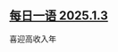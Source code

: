 <!--1735930349000-->
[每日一语 2025.1.3](https://chinadigitaltimes.net/chinese/714635.html)
------

<p>喜迎高收入年</p><p></p><p><img decoding="async" src="https://chinadigitaltimes.net/chinese/files/2025/01/2025.1.3.jpg" alt=""></p><div class="addtoany_share_save_container addtoany_content addtoany_content_bottom"><div class="a2a_kit a2a_kit_size_32 addtoany_list" data-a2a-url="https://chinadigitaltimes.net/chinese/714635.html" data-a2a-title="每日一语 2025.1.3"><a class="a2a_button_facebook" href="https://www.addtoany.com/add_to/facebook?linkurl=https%3A%2F%2Fchinadigitaltimes.net%2Fchinese%2F714635.html&amp;linkname=%E6%AF%8F%E6%97%A5%E4%B8%80%E8%AF%AD%202025.1.3" title="Facebook" rel="nofollow noopener" target="_blank"></a><a class="a2a_button_twitter" href="https://www.addtoany.com/add_to/twitter?linkurl=https%3A%2F%2Fchinadigitaltimes.net%2Fchinese%2F714635.html&amp;linkname=%E6%AF%8F%E6%97%A5%E4%B8%80%E8%AF%AD%202025.1.3" title="Twitter" rel="nofollow noopener" target="_blank"></a><a class="a2a_button_telegram" href="https://www.addtoany.com/add_to/telegram?linkurl=https%3A%2F%2Fchinadigitaltimes.net%2Fchinese%2F714635.html&amp;linkname=%E6%AF%8F%E6%97%A5%E4%B8%80%E8%AF%AD%202025.1.3" title="Telegram" rel="nofollow noopener" target="_blank"></a><a class="a2a_button_reddit" href="https://www.addtoany.com/add_to/reddit?linkurl=https%3A%2F%2Fchinadigitaltimes.net%2Fchinese%2F714635.html&amp;linkname=%E6%AF%8F%E6%97%A5%E4%B8%80%E8%AF%AD%202025.1.3" title="Reddit" rel="nofollow noopener" target="_blank"></a><a class="a2a_button_whatsapp" href="https://www.addtoany.com/add_to/whatsapp?linkurl=https%3A%2F%2Fchinadigitaltimes.net%2Fchinese%2F714635.html&amp;linkname=%E6%AF%8F%E6%97%A5%E4%B8%80%E8%AF%AD%202025.1.3" title="WhatsApp" rel="nofollow noopener" target="_blank"></a><a class="a2a_button_email" href="https://www.addtoany.com/add_to/email?linkurl=https%3A%2F%2Fchinadigitaltimes.net%2Fchinese%2F714635.html&amp;linkname=%E6%AF%8F%E6%97%A5%E4%B8%80%E8%AF%AD%202025.1.3" title="Email" rel="nofollow noopener" target="_blank"></a><a class="a2a_button_copy_link" href="https://www.addtoany.com/add_to/copy_link?linkurl=https%3A%2F%2Fchinadigitaltimes.net%2Fchinese%2F714635.html&amp;linkname=%E6%AF%8F%E6%97%A5%E4%B8%80%E8%AF%AD%202025.1.3" title="Copy Link" rel="nofollow noopener" target="_blank"></a><a class="a2a_dd addtoany_share_save addtoany_share" href="https://www.addtoany.com/share"></a></div></div>
